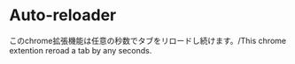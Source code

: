 # Auto-reloader
このchrome拡張機能は任意の秒数でタブをリロードし続けます。/This chrome extention reroad a tab by any seconds.
